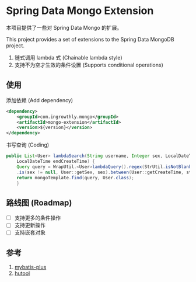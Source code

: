 # Spring Data Mongo Extension

本项目提供了一些对 Spring Data Mongo 的扩展。

This project provides a set of extensions to the Spring Data MongoDB project.

1. 链式调用 lambda 式 (Chainable lambda style)
2. 支持不为空才生效的条件设置 (Supports conditional operations)

## 使用

添加依赖 (Add dependency)

```xml
<dependency>
    <groupId>com.ingrowthly.mongo</groupId>
    <artifactId>mongo-extension</artifactId>
    <version>${version}</version>
</dependency>
```

书写查询 (Coding)

```java
public List<User> lambdaSearch(String username, Integer sex, LocalDateTime startCreateTime,
    LocalDateTime endCreateTime) {
    Query query = WrapUtil.<User>lambdaQuery().regex(StrUtil.isNotBlank(username), User::getUsername, username)
    .is(sex != null, User::getSex, sex).between(User::getCreateTime, startCreateTime, endCreateTime).getQuery();
    return mongoTemplate.find(query, User.class);
    }
```

## 路线图 (Roadmap)

- [ ] 支持更多的条件操作
- [ ] 支持更新操作
- [ ] 支持嵌套对象

## 参考

1. [mybatis-plus](https://github.com/baomidou/mybatis-plus)
2. [hutool](https://github.com/dromara/hutool)